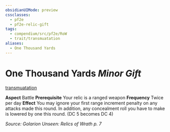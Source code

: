 ```yaml
---
obsidianUIMode: preview
cssclasses:
  - pf2e
  - pf2e-relic-gift
tags:
  - compendium/src/pf2e/RoW
  - trait/transmuatation
aliases:
  - One Thousand Yards
---
```

# One Thousand Yards *Minor Gift*  
[transmuatation](rules/traits/transmuatation.md "Transmuatation Item Trait")  

**Aspect** Battle
**Prerequisite** Your relic is a ranged weapon
**Frequency** Twice per day
**Effect** You may ignore your first range increment penalty on any attacks made this round. In addition, any concealment roll you have to make is lowered by one this round. (DC 5 becomes DC 4)

*Source: Golarion Unseen: Relics of Wrath p. 7*  